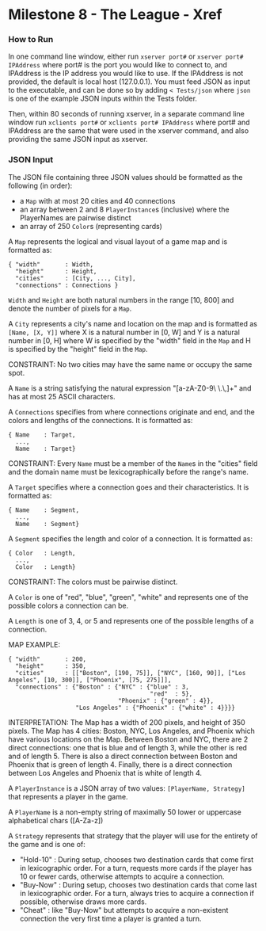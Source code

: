# Milestone 8 - The League - Xref  

### How to Run

In one command line window, either run `xserver port#` or `xserver port# IPAddress` where port# is the port you would like to connect to, and IPAddress is the IP address you would like to use. If the IPAddress is not provided, the default is local host (127.0.0.1). You must feed JSON as input to the executable, and can be done so by adding `< Tests/json` where `json` is one of the example JSON inputs within the Tests folder.

Then, within 80 seconds of running xserver, in a separate command line window run `xclients port#` or `xclients port# IPAddress` where port# and IPAddress are the same that were used in the xserver command, and also providing the same JSON input as xserver.

### JSON Input

The JSON file containing three JSON values should be formatted as the following (in order):  

- a `Map` with at most 20 cities and 40 connections
- an array between 2 and 8 `PlayerInstance`s (inclusive) where the PlayerNames are pairwise distinct
- an array of 250 `Color`s (representing cards)

A `Map` represents the logical and visual layout of a game map and is formatted as:  
```
{ "width"       : Width,  
  "height"      : Height,    
  "cities"      : [City, ..., City],    
  "connections" : Connections }
```
 
`Width` and `Height` are both natural numbers in the range [10, 800] and denote the number of pixels for a `Map`.  

A `City` represents a city's name and location on the map and is formatted as `[Name, [X, Y]]` where X is a natural number in [0, W] and Y is a natural number in [0, H] where W is specified by the "width" field in the `Map` and H is specified by the "height" field in the `Map`.  

CONSTRAINT: No two cities may have the same name or occupy the same spot.  

A `Name` is a string satisfying the natural expression "[a-zA-Z0-9\\ \\.\\,]+" and has at most 25 ASCII characters.  

A `Connections` specifies from where connections originate and end, and the colors and lengths of the connections. It is formatted as:
```
{ Name    : Target,
  ...,
  Name    : Target}
```

CONSTRAINT: Every `Name` must be a member of the `Name`s in the "cities" field and the domain name must be lexicographically before the range's name.

A `Target` specifies where a connection goes and their characteristics. It is formatted as:  

```
{ Name    : Segment,
  ...,
  Name    : Segment}
```  

A `Segment` specifies the length and color of a connection. It is formatted as:

```
{ Color   : Length,
  ...,
  Color   : Length}
```

CONSTRAINT: The colors must be pairwise distinct.

A `Color` is one of "red", "blue", "green", "white" and represents one of the possible colors a connection can be.  

A `Length` is one of 3, 4, or 5 and represents one of the possible lengths of a connection.  

MAP EXAMPLE:

```
{ "width"       : 200,
  "height"      : 350,
  "cities"      : [["Boston", [190, 75]], ["NYC", [160, 90]], ["Los Angeles", [10, 300]], ["Phoenix", [75, 275]]],
  "connections" : {"Boston" : {"NYC" : {"blue" : 3,
                                        "red"  : 5},
                               "Phoenix" : {"green" : 4}},
                   "Los Angeles" : {"Phoenix" : {"white" : 4}}}}
```

INTERPRETATION: The Map has a width of 200 pixels, and height of 350 pixels. The Map has 4 cities: Boston, NYC, Los Angeles, and Phoenix which have various locations on the Map. Between Boston and NYC, there are 2 direct connections: one that is blue and of length 3, while the other is red and of length 5. There is also a direct connection between Boston and Phoenix that is green of length 4. Finally, there is a direct connection between Los Angeles and Phoenix that is white of length 4.

A `PlayerInstance` is a JSON array of two values: `[PlayerName, Strategy]` that represents a player in the game.

A `PlayerName` is a non-empty string of maximally 50 lower or uppercase alphabetical chars ([A-Za-z])

A `Strategy` represents that strategy that the player will use for the entirety of the game and is one of:
- "Hold-10" : During setup, chooses two destination cards that come first in lexicographic order. For a turn, requests more cards if the player has 10 or fewer cards, otherwise attempts to acquire a connection.
- "Buy-Now" : During setup, chooses two destination cards that come last in lexicographic order. For a turn, always tries to acquire a connection if possible, otherwise draws more cards.
- "Cheat" : like "Buy-Now" but attempts to acquire a non-existent connection the very first time a player is granted a turn.
